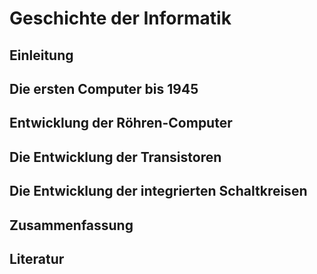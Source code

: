 # Geschichte der Informatik

## Einleitung

## Die ersten Computer bis 1945

## Entwicklung der Röhren-Computer

## Die Entwicklung der Transistoren

## Die Entwicklung der integrierten Schaltkreisen
## Zusammenfassung

## Literatur